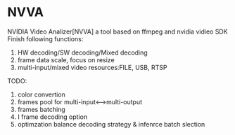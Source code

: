 # NVVA

NVIDIA Video Analizer[NVVA]
a tool based on ffmpeg and nvidia vidieo SDK 
Finish following functions:
1. HW decoding/SW decoding/Mixed decoding
2. frame data scale, focus on resize
3. multi-input/mixed video resources:FILE, USB, RTSP

TODO:
1. color convertion
2. frames pool for multi-input<-->multi-output
3. frames batching
4. I frame decoding option
5. optimzation balance decoding strategy & infenrce batch slection
